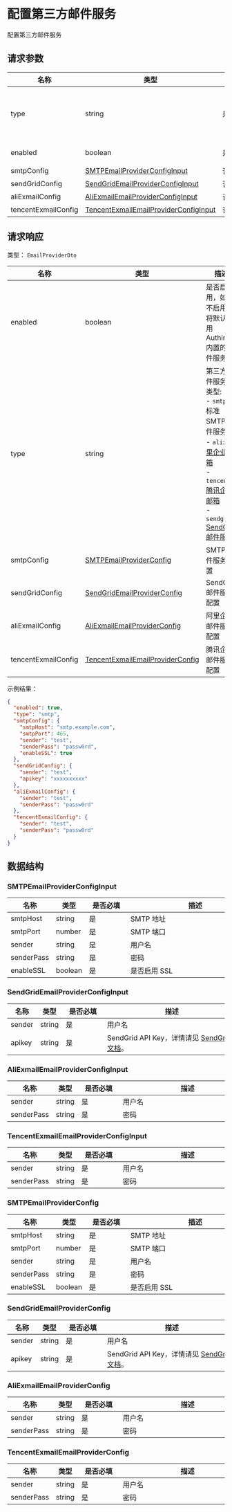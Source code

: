 # 配置第三方邮件服务

<!--
  警告⚠️：
  不要直接修改该文档，
  https://github.com/Authing/authing-docs-factory
  使用该项目进行生成
-->

<LastUpdated />

配置第三方邮件服务

## 请求参数

| 名称 | 类型 | <div style="width:80px">是否必填</div> | <div style="width:60px">默认值</div> | <div style="width:300px">描述</div> | <div style="width:200px">示例值</div> |
| ---- | ---- | ---- | ---- | ---- | ---- |
| type | string | 是 | - | 第三方邮件服务商类型:<br>- `smtp`: 标准 SMTP 邮件服务<br>- `ali`: [阿里企业邮箱](https://www.ali-exmail.cn/Land/)<br>- `tencent`: [腾讯企业邮箱](https://work.weixin.qq.com/mail/)<br>- `sendgrid`: [SendGrid 邮件服务](https://sendgrid.com/)<br>      | `smtp` |
| enabled | boolean | 是 | - | 是否启用，如果不启用，将默认使用 Authing 内置的邮件服务  | `true` |
| smtpConfig | <a href="#SMTPEmailProviderConfigInput">SMTPEmailProviderConfigInput</a> | 否 | - | SMTP 邮件服务配置  |  |
| sendGridConfig | <a href="#SendGridEmailProviderConfigInput">SendGridEmailProviderConfigInput</a> | 否 | - | SendGrid 邮件服务配置  |  |
| aliExmailConfig | <a href="#AliExmailEmailProviderConfigInput">AliExmailEmailProviderConfigInput</a> | 否 | - | 阿里企业邮件服务配置  |  |
| tencentExmailConfig | <a href="#TencentExmailEmailProviderConfigInput">TencentExmailEmailProviderConfigInput</a> | 否 | - | 腾讯企业邮件服务配置  |  |


<!-- 暂时不显示示例代码 -->
<!-- ## 示例代码
```java
import cn.authing.sdk.java.dto.*;
import cn.authing.sdk.java.client.ManagementClient;
import cn.authing.sdk.java.model.ManagementClientOptions;

class Test {
    private static String ACCESS_KEY_ID = "AUTHING_USERPOOL_ID";
    private static String ACCESS_KEY_SECRET = "AUTHING_USERPOOL_SECRET";

    public static void main(String[] args) {
        ManagementClientOptions clientOptions = new ManagementClientOptions(ACCESS_KEY_ID, ACCESS_KEY_SECRET);
        ManagementClient managementClient = new ManagementClient(clientOptions);
    
        ConfigEmailProviderDto request = new ConfigEmailProviderDto();
        request.setEnabled(true);
        request.setType(ConfigEmailProviderDto.type.SMTP);
            SmtpConfig= new SMTPEmailProviderConfigInput(
                    request.setSmtpHost("smtp.example.com");
    request.setSmtpPort(465);
    request.setSender("test");
    request.setSenderPass("passw0rd");
    request.setEnableSSL(true);
        ),
            SendGridConfig= new SendGridEmailProviderConfigInput(
                    request.setSender("test");
    request.setApikey("xxxxxxxxxx");
        ),
            AliExmailConfig= new AliExmailEmailProviderConfigInput(
                    request.setSender("test");
    request.setSenderPass("passw0rd");
        ),
            TencentExmailConfig= new TencentExmailEmailProviderConfigInput(
                    request.setSender("test");
    request.setSenderPass("passw0rd");
        ),
        
        EmailProviderDto response = managementClient.configEmailProvier(request);
        System.out.println(response);
    }
}
```
 -->


## 请求响应

类型： `EmailProviderDto`

| 名称 | 类型 | 描述 |
| ---- | ---- | ---- |
| enabled | boolean | 是否启用，如果不启用，将默认使用 Authing 内置的邮件服务 |
| type | string | 第三方邮件服务商类型:<br>- `smtp`: 标准 SMTP 邮件服务<br>- `ali`: [阿里企业邮箱](https://www.ali-exmail.cn/Land/)<br>- `tencent`: [腾讯企业邮箱](https://work.weixin.qq.com/mail/)<br>- `sendgrid`: [SendGrid 邮件服务](https://sendgrid.com/)<br>     |
| smtpConfig | <a href="#SMTPEmailProviderConfig">SMTPEmailProviderConfig</a> | SMTP 邮件服务配置 |
| sendGridConfig | <a href="#SendGridEmailProviderConfig">SendGridEmailProviderConfig</a> | SendGrid 邮件服务配置 |
| aliExmailConfig | <a href="#AliExmailEmailProviderConfig">AliExmailEmailProviderConfig</a> | 阿里企业邮件服务配置 |
| tencentExmailConfig | <a href="#TencentExmailEmailProviderConfig">TencentExmailEmailProviderConfig</a> | 腾讯企业邮件服务配置 |



示例结果：

```json
{
  "enabled": true,
  "type": "smtp",
  "smtpConfig": {
    "smtpHost": "smtp.example.com",
    "smtpPort": 465,
    "sender": "test",
    "senderPass": "passw0rd",
    "enableSSL": true
  },
  "sendGridConfig": {
    "sender": "test",
    "apikey": "xxxxxxxxxx"
  },
  "aliExmailConfig": {
    "sender": "test",
    "senderPass": "passw0rd"
  },
  "tencentExmailConfig": {
    "sender": "test",
    "senderPass": "passw0rd"
  }
}
```

## 数据结构


### <a id="SMTPEmailProviderConfigInput"></a> SMTPEmailProviderConfigInput

| 名称 | 类型 | <div style="width:80px">是否必填</div> | <div style="width:300px">描述</div> | <div style="width:200px">示例值</div> |
| ---- |  ---- | ---- | ---- | ---- |
| smtpHost | string | 是 | SMTP 地址   |  `smtp.example.com` |
| smtpPort | number | 是 | SMTP 端口   |  `465` |
| sender | string | 是 | 用户名   |  `test` |
| senderPass | string | 是 | 密码   |  `passw0rd` |
| enableSSL | boolean | 是 | 是否启用 SSL   |  `true` |


### <a id="SendGridEmailProviderConfigInput"></a> SendGridEmailProviderConfigInput

| 名称 | 类型 | <div style="width:80px">是否必填</div> | <div style="width:300px">描述</div> | <div style="width:200px">示例值</div> |
| ---- |  ---- | ---- | ---- | ---- |
| sender | string | 是 | 用户名   |  `test` |
| apikey | string | 是 | SendGrid API Key，详情请见 [SendGrid 文档](https://docs.sendgrid.com/ui/account-and-settings/api-keys)。   |  `xxxxxxxxxx` |


### <a id="AliExmailEmailProviderConfigInput"></a> AliExmailEmailProviderConfigInput

| 名称 | 类型 | <div style="width:80px">是否必填</div> | <div style="width:300px">描述</div> | <div style="width:200px">示例值</div> |
| ---- |  ---- | ---- | ---- | ---- |
| sender | string | 是 | 用户名   |  `test` |
| senderPass | string | 是 | 密码   |  `passw0rd` |


### <a id="TencentExmailEmailProviderConfigInput"></a> TencentExmailEmailProviderConfigInput

| 名称 | 类型 | <div style="width:80px">是否必填</div> | <div style="width:300px">描述</div> | <div style="width:200px">示例值</div> |
| ---- |  ---- | ---- | ---- | ---- |
| sender | string | 是 | 用户名   |  `test` |
| senderPass | string | 是 | 密码   |  `passw0rd` |


### <a id="SMTPEmailProviderConfig"></a> SMTPEmailProviderConfig

| 名称 | 类型 | <div style="width:80px">是否必填</div> | <div style="width:300px">描述</div> | <div style="width:200px">示例值</div> |
| ---- |  ---- | ---- | ---- | ---- |
| smtpHost | string | 是 | SMTP 地址   |  `smtp.example.com` |
| smtpPort | number | 是 | SMTP 端口   |  `465` |
| sender | string | 是 | 用户名   |  `test` |
| senderPass | string | 是 | 密码   |  `passw0rd` |
| enableSSL | boolean | 是 | 是否启用 SSL   |  `true` |


### <a id="SendGridEmailProviderConfig"></a> SendGridEmailProviderConfig

| 名称 | 类型 | <div style="width:80px">是否必填</div> | <div style="width:300px">描述</div> | <div style="width:200px">示例值</div> |
| ---- |  ---- | ---- | ---- | ---- |
| sender | string | 是 | 用户名   |  `test` |
| apikey | string | 是 | SendGrid API Key，详情请见 [SendGrid 文档](https://docs.sendgrid.com/ui/account-and-settings/api-keys)。   |  `xxxxxxxxxx` |


### <a id="AliExmailEmailProviderConfig"></a> AliExmailEmailProviderConfig

| 名称 | 类型 | <div style="width:80px">是否必填</div> | <div style="width:300px">描述</div> | <div style="width:200px">示例值</div> |
| ---- |  ---- | ---- | ---- | ---- |
| sender | string | 是 | 用户名   |  `test` |
| senderPass | string | 是 | 密码   |  `passw0rd` |


### <a id="TencentExmailEmailProviderConfig"></a> TencentExmailEmailProviderConfig

| 名称 | 类型 | <div style="width:80px">是否必填</div> | <div style="width:300px">描述</div> | <div style="width:200px">示例值</div> |
| ---- |  ---- | ---- | ---- | ---- |
| sender | string | 是 | 用户名   |  `test` |
| senderPass | string | 是 | 密码   |  `passw0rd` |


